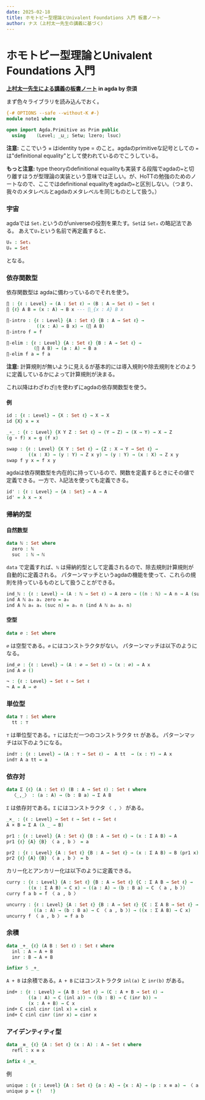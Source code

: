 ```yaml
---  
date: 2025-02-18
title: ホモトピー型理論とUnivalent Foundations 入門 板書ノート
author: ナス（上村太一先生の講義に基づく）
---
```


# ホモトピー型理論とUnivalent Foundations 入門
**[上村太一先生による講義の板書ノート](https://sites.google.com/view/logic-winter-school-iii/) in agda by 奈須**

まず色々ライブラリを読み込んでおく。

```agda
{-# OPTIONS --safe --without-K #-}
module note1 where

open import Agda.Primitive as Prim public
  using    (Level; _⊔_; Setω; lzero; lsuc)
```
**注意:** ここでいう `≡` はidentity type = のこと。agdaのprimitiveな記号としての `=` は"definitional equality"として使われているのでこうしている。

**もっと注意:** type theoryのdefinitional equalityも実装する段階でagdaの`=`と切り離すほうが型理論の実装という意味では正しい。が、HoTTの勉強のためのノートなので、ここではdefinitional equalityをagdaの`=`と区別しない。（つまり、我々のメタレベルとagdaのメタレベルを同じものとして扱う。）

### 宇宙
agdaでは `Setᵢ`というのがuniverseの役割を果たす。`Set`は `Set₀` の略記法である。
あえて`U₀`という名前で再定義すると、
```agda
U₀ : Set₁
U₀ = Set
```
となる。

### 依存関数型
依存関数型は agdaに備わっているのでそれを使う。
```agda
∏ : {ℓ : Level} → (A : Set ℓ) → (B : A → Set ℓ) → Set ℓ
∏ {ℓ} A B = (x : A) → B x --- ∏_{x : A} B x

∏-intro : {ℓ : Level} {A : Set ℓ} {B : A → Set ℓ} →
           ((x : A) → B x) → (∏ A B)
∏-intro f = f

∏-elim : {ℓ : Level} {A : Set ℓ} {B : A → Set ℓ} →
          (∏ A B) → (a : A) → B a
∏-elim f a = f a
```

**注意:** 計算規則が無いように見えるが基本的には導入規則や除去規則をどのように定義しているかによって計算規則が決まる。

これ以降はわざわざ`∏`を使わずにagdaの依存関数型を使う。

#### 例
```agda
id : {ℓ : Level} → {X : Set ℓ} → X → X
id {X} x = x

_∘_ : {ℓ : Level} {X Y Z : Set ℓ} → (Y → Z) → (X → Y) → X → Z
(g ∘ f) x = g (f x)

swap : {ℓ : Level} {X Y : Set ℓ} → {Z : X → Y → Set ℓ} →
        ((x : X) → (y : Y) → Z x y) → (y : Y) → (x : X) → Z x y
swap f y x = f x y
```
agdaは依存関数型を内在的に持っているので、関数を定義するときにその値で定義できる。一方で、λ記法を使っても定義できる。
```agda
id' : {ℓ : Level} → {A : Set} → A → A
id' = λ x → x
```

### 帰納的型
#### 自然数型
```agda 
data ℕ : Set where
  zero : ℕ
  suc  : ℕ → ℕ
```
`data` で定義すれば、`ℕ` は帰納的型として定義されるので、除去規則計算規則が自動的に定義される。
パターンマッチというagdaの機能を使って、これらの規則を持っているものとして扱うことができる。

```agda 
ind_ℕ : {ℓ : Level} → (A : ℕ → Set ℓ) → A zero → ((n : ℕ) → A n → A (suc n)) → (n : ℕ) → A n
ind A ℕ a₀ aₛ zero = a₀
ind A ℕ a₀ aₛ (suc n) = aₛ n (ind A ℕ a₀ aₛ n)
```

#### 空型
```agda
data ∅ : Set where
```

`∅` は空型である。`∅` にはコンストラクタがない。
パターンマッチは以下のようになる。
```agda
ind_∅ : {ℓ : Level} → (A : ∅ → Set ℓ) → (x : ∅) → A x
ind A ∅ ()
```

```agda
¬ : {ℓ : Level} → Set ℓ → Set ℓ
¬ A = A → ∅
```

### 単位型
```agda
data ⊤ : Set where
  tt : ⊤
```

`⊤` は単位型である。`⊤` にはただ一つのコンストラクタ `tt` がある。
パターンマッチは以下のようになる。
```agda
ind⊤ : {ℓ : Level} → (A : ⊤ → Set ℓ) →  A tt  → (x : ⊤) → A x
ind⊤ A a tt = a
```

### 依存対
```agda
data Σ {ℓ} (A : Set ℓ) (B : A → Set ℓ) : Set ℓ where
  〈_,_〉 : (a : A) → (b : B a) → Σ A B
```

`Σ` は依存対である。`Σ` にはコンストラクタ `〈 , 〉` がある。

```agda
_×_ : {ℓ : Level} → Set ℓ → Set ℓ → Set ℓ
A × B = Σ A (λ _ → B)

pr1 : {ℓ : Level} {A : Set ℓ} {B : A → Set ℓ} → (x : Σ A B) → A
pr1 {ℓ} {A} {B} 〈 a , b 〉 = a 

pr2 : {ℓ : Level} {A : Set ℓ} {B : A → Set ℓ} → (x : Σ A B) → B (pr1 x)
pr2 {ℓ} {A} {B} 〈 a , b 〉 = b
``` 
カリー化とアンカリー化は以下のように定義できる。
```agda
curry : {ℓ : Level} {A : Set ℓ} {B : A → Set ℓ} {C : Σ A B → Set ℓ} →
        ((x : Σ A B) → C x) → ((a : A) → (b : B a) → C 〈 a , b 〉)
curry f a b = f 〈 a , b 〉

uncurry : {ℓ : Level} {A : Set ℓ} {B : A → Set ℓ} {C : Σ A B → Set ℓ} →
          ((a : A) → (b : B a) → C 〈 a , b 〉) → ((x : Σ A B) → C x)
uncurry f 〈 a , b 〉 = f a b
```

### 余積
```agda
data _+_ {ℓ} (A B : Set ℓ) : Set ℓ where
  inl : A → A + B
  inr : B → A + B

infixr 5 _+_
```

`A + B` は余積である。`A + B` にはコンストラクタ `inl(a)` と `inr(b)` がある。

```agda
ind+ : {ℓ : Level} → {A B : Set ℓ} → (C : A + B → Set ℓ) →
        ((a : A) → C (inl a)) → ((b : B) → C (inr b)) →
        (x : A + B) → C x
ind+ C cinl cinr (inl x) = cinl x
ind+ C cinl cinr (inr x) = cinr x
```

### アイデンティティ型
```agda
data _≡_ {ℓ} {A : Set ℓ} (x : A) : A → Set ℓ where
  refl : x ≡ x

infix 4 _≡_
```

例
```agda
unique : {ℓ : Level} {A : Set ℓ} {a : A} → {x : A} → (p : x ≡ a) → 〈 a , refl 〉 ≡ 〈 x , p 〉
unique p = {!   !}
```